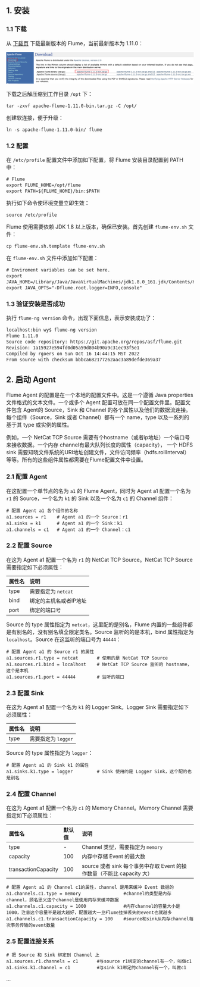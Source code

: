 
## 1. 安装

### 1.1 下载

从 [下载页](https://flume.apache.org/download.html) 下载最新版本的 Flume，当前最新版本为 1.11.0：

![](img-flume-setup-1.png)

下载之后解压缩到工作目录 `/opt` 下：
```shell
tar -zxvf apache-flume-1.11.0-bin.tar.gz -C /opt/
```
创建软连接，便于升级：
```shell
ln -s apache-flume-1.11.0-bin/ flume
```

### 1.2 配置

在 `/etc/profile` 配置文件中添加如下配置，将 Flume 安装目录配置到 PATH 中：
```shell
# Flume
export FLUME_HOME=/opt/flume
export PATH=${FLUME_HOME}/bin:$PATH
```
执行如下命令使环境变量立即生效：
```shell
source /etc/profile
```

Flume 使用需要依赖 JDK 1.8 以上版本，确保已安装。首先创建 `flume-env.sh` 文件：
```shell
cp flume-env.sh.template flume-env.sh
```
在 `flume-env.sh` 文件中添加如下配置：
```shell
# Enviroment variables can be set here.
export JAVA_HOME=/Library/Java/JavaVirtualMachines/jdk1.8.0_161.jdk/Contents/Home
export JAVA_OPTS="-Dflume.root.logger=INFO,console"
```
### 1.3 验证安装是否成功

执行 `flume-ng version` 命令，出现下面信息，表示安装成功了：
```
localhost:bin wy$ flume-ng version
Flume 1.11.0
Source code repository: https://git.apache.org/repos/asf/flume.git
Revision: 1a15927e594fd0d05a59d804b90a9c31ec93f5e1
Compiled by rgoers on Sun Oct 16 14:44:15 MST 2022
From source with checksum bbbca682177262aac3a89defde369a37
```

## 2. 启动 Agent

Flume Agent 的配置是在一个本地的配置文件中。这是一个遵循 Java properties 文件格式的文本文件。一个或多个 Agent 配置可放在同一个配置文件里。配置文件包含 Agent的 Source，Sink 和 Channel 的各个属性以及他们的数据流连接。每个组件（Source，Sink 或者 Channel）都有一个 name，type 以及一系列的基于其 type 或实例的属性。

例如，一个 NetCat TCP Source 需要有个hostname（或者ip地址）一个端口号来接收数据。一个内存 channel有最大队列长度的属性（capacity）， 一个 HDFS sink 需要知晓文件系统的URI地址创建文件，文件访问频率（hdfs.rollInterval）等等。所有的这些组件属性都需要在Flume配置文件中设置。

### 2.1 配置 Agent

在这配置一个单节点的名为 `a1` 的 Flume Agent，同时为 Agent a1 配置一个名为 `r1` 的 Source，一个名为 `k1` 的 Sink 以及一个名为 `c1` 的 Channel 组件：
```
# 配置 Agent a1 各个组件的名称
a1.sources = r1    # Agent a1 的一个 Source：r1
a1.sinks = k1      # Agent a1 的一个 Sink：k1
a1.channels = c1   # Agent a1 的一个 Channel：c1
```

### 2.2 配置 Source

在这为 Agent a1 配置一个名为 `r1` 的 NetCat TCP Source。NetCat TCP Source 需要指定如下必须属性：

| 属性名 | 说明 |
| :------------- | :------------- |
| type  | 需要指定为 `netcat`  |
| bind  | 绑定的主机名或者IP地址  |
| port  | 绑定的端口号  |

Source 的 type 属性指定为 `netcat`，这里配的是别名，Flume 内置的一些组件都是有别名的，没有别名填全限定类名。Source 监听的的是本机，bind 属性指定为 `localhost`。Source 在这监听的端口号为 `44444`：
```
# 配置 Agent a1 的 Source r1 的属性
a1.sources.r1.type = netcat       # 使用的是 NetCat TCP Source
a1.sources.r1.bind = localhost    # NetCat TCP Source 监听的 hostname，这个是本机
a1.sources.r1.port = 44444        # 监听的端口
```

### 2.3 配置 Sink

在这为 Agent a1 配置一个名为 `k1` 的 Logger Sink。Logger Sink 需要指定如下必须属性：

| 属性名 | 说明 |
| :------------- | :------------- |
| type  | 需要指定为 `logger`  |

Source 的 type 属性指定为 `logger`：
```
# 配置 Agent a1 的 Sink k1 的属性
a1.sinks.k1.type = logger         # Sink 使用的是 Logger Sink，这个配的也是别名
```

### 2.4 配置 Channel

在这为 Agent a1 配置一个名为 `c1` 的 Memory Channel。Memory Channel 需要指定如下必须属性：

| 属性名 | 默认值 | 说明 |
| :------------- | :------------- | :------------- |
| type  | - | Channel 类型，需要指定为 `memory`  |
| capacity | 100 | 内存中存储 Event 的最大数 |
| transactionCapacity | 100 | source 或者 sink 每个事务中存取 Event 的操作数量（不能比 capacity 大） |


```
# 配置 Agent a1 的 Channel c1的属性，channel 是用来缓冲 Event 数据的
a1.channels.c1.type = memory                #channel的类型是内存channel，顾名思义这个channel是使用内存来缓冲数据
a1.channels.c1.capacity = 1000              #内存channel的容量大小是1000，注意这个容量不是越大越好，配置越大一旦Flume挂掉丢失的event也就越多
a1.channels.c1.transactionCapacity = 100    #source和sink从内存channel每次事务传输的event数量
```

### 2.5 配置连接关系


```
# 把 Source 和 Sink 绑定到 Channel 上
a1.sources.r1.channels = c1       #与source r1绑定的channel有一个，叫做c1
a1.sinks.k1.channel = c1          #与sink k1绑定的channel有一个，叫做c1
```






...

